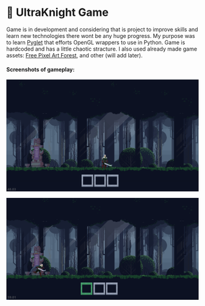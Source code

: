 # 🤺 UltraKnight Game

Game is in development and considering that is project to improve skills and learn new technologies there wont be any huge progress. My purpose was to learn [Pyglet](https://pyglet.readthedocs.io/en/latest/index.html) that efforts OpenGL wrappers to use in Python. Game is hardcoded and has a little chaotic stracture. I also used already made game assets: [Free Pixel Art Forest](https://edermunizz.itch.io/free-pixel-art-forest), and other (will add later).

#### Screenshots of gameplay:

![img0](readme/Screenshot_2.png)

![img1](readme/Screenshot_3.png)